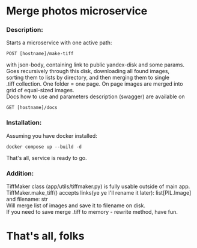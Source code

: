 # Merge photos microservice

### Description:
Starts a microservice with one active path:
```
POST [hostname]/make-tiff
```
with json-body, containing link to public yandex-disk and some params.\
Goes recursively through this disk, downloading all found images,\
sorting them to lists by directory, and then merging them to single\
.tiff collection. One folder = one page. On page images are merged into\
grid of equal-sized images.\
Docs how to use and parameters description (swagger) are available on
```commandline
GET [hostname]/docs
```
### Installation:
Assuming you have docker installed:
```commandline
docker compose up --build -d
```
That's all, service is ready to go. 
### Addition:
TiffMaker class (app/utils/tiffmaker.py) is fully usable outside of main app.\
TiffMaker.make_tiff() accepts links(ye ye I'll rename it later): list[PIL.Image] and filename: str\
Will merge list of images and save it to filename on disk.\
If you need to save merge .tiff to memory - rewrite method, have fun.
# That's all, folks

